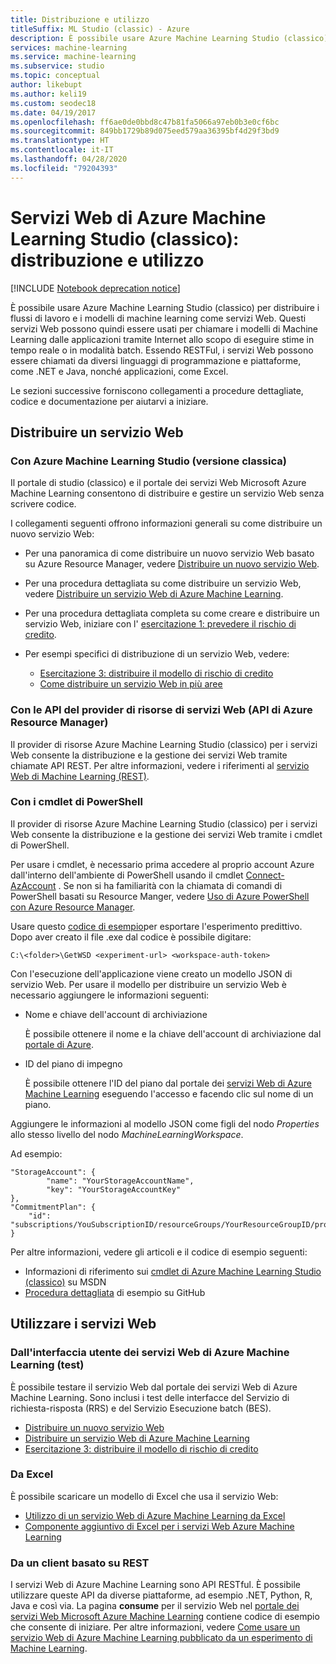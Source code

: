 ```yaml
---
title: Distribuzione e utilizzo
titleSuffix: ML Studio (classic) - Azure
description: È possibile usare Azure Machine Learning Studio (classico) per distribuire i flussi di lavoro e i modelli di machine learning come servizi Web. Questi servizi Web possono quindi essere usati per chiamare i modelli di Machine Learning dalle applicazioni tramite Internet allo scopo di eseguire stime in tempo reale o in modalità batch.
services: machine-learning
ms.service: machine-learning
ms.subservice: studio
ms.topic: conceptual
author: likebupt
ms.author: keli19
ms.custom: seodec18
ms.date: 04/19/2017
ms.openlocfilehash: ff6ae0de0bbd8c47b81fa5066a97eb0b3e0cf6bc
ms.sourcegitcommit: 849bb1729b89d075eed579aa36395bf4d29f3bd9
ms.translationtype: HT
ms.contentlocale: it-IT
ms.lasthandoff: 04/28/2020
ms.locfileid: "79204393"
---
```

# <a name="azure-machine-learning-studio-classic-web-services-deployment-and-consumption"></a>Servizi Web di Azure Machine Learning Studio (classico): distribuzione e utilizzo

[!INCLUDE [Notebook deprecation notice](../../../includes/aml-studio-notebook-notice.md)]

È possibile usare Azure Machine Learning Studio (classico) per distribuire i flussi di lavoro e i modelli di machine learning come servizi Web. Questi servizi Web possono quindi essere usati per chiamare i modelli di Machine Learning dalle applicazioni tramite Internet allo scopo di eseguire stime in tempo reale o in modalità batch. Essendo RESTFul, i servizi Web possono essere chiamati da diversi linguaggi di programmazione e piattaforme, come .NET e Java, nonché applicazioni, come Excel.

Le sezioni successive forniscono collegamenti a procedure dettagliate, codice e documentazione per aiutarvi a iniziare.

## <a name="deploy-a-web-service"></a>Distribuire un servizio Web

### <a name="with-azure-machine-learning-studio-classic"></a>Con Azure Machine Learning Studio (versione classica)

Il portale di studio (classico) e il portale dei servizi Web Microsoft Azure Machine Learning consentono di distribuire e gestire un servizio Web senza scrivere codice.

I collegamenti seguenti offrono informazioni generali su come distribuire un nuovo servizio Web:

* Per una panoramica di come distribuire un nuovo servizio Web basato su Azure Resource Manager, vedere [Distribuire un nuovo servizio Web](deploy-a-machine-learning-web-service.md).
* Per una procedura dettagliata su come distribuire un servizio Web, vedere [Distribuire un servizio Web di Azure Machine Learning](deploy-a-machine-learning-web-service.md).
* Per una procedura dettagliata completa su come creare e distribuire un servizio Web, iniziare con l' [esercitazione 1: prevedere il rischio di credito](tutorial-part1-credit-risk.md).
* Per esempi specifici di distribuzione di un servizio Web, vedere:

  * [Esercitazione 3: distribuire il modello di rischio di credito](tutorial-part3-credit-risk-deploy.md)
  * [Come distribuire un servizio Web in più aree](deploy-a-machine-learning-web-service.md#multi-region)

### <a name="with-web-services-resource-provider-apis-azure-resource-manager-apis"></a>Con le API del provider di risorse di servizi Web (API di Azure Resource Manager)

Il provider di risorse Azure Machine Learning Studio (classico) per i servizi Web consente la distribuzione e la gestione dei servizi Web tramite chiamate API REST. Per altre informazioni, vedere i riferimenti al [servizio Web di Machine Learning (REST)](/rest/api/machinelearning/index).

<!-- [Machine Learning Web Service (REST)](https://msdn.microsoft.com/library/azure/mt767538.aspx) reference. -->

### <a name="with-powershell-cmdlets"></a>Con i cmdlet di PowerShell

Il provider di risorse Azure Machine Learning Studio (classico) per i servizi Web consente la distribuzione e la gestione dei servizi Web tramite i cmdlet di PowerShell.

Per usare i cmdlet, è necessario prima accedere al proprio account Azure dall'interno dell'ambiente di PowerShell usando il cmdlet [Connect-AzAccount](/powershell/module/az.accounts/connect-azaccount) . Se non si ha familiarità con la chiamata di comandi di PowerShell basati su Resource Manger, vedere [Uso di Azure PowerShell con Azure Resource Manager](../../azure-resource-manager/management/manage-resources-powershell.md).

Usare questo [codice di esempio](https://github.com/ritwik20/AzureML-WebServices)per esportare l'esperimento predittivo. Dopo aver creato il file .exe dal codice è possibile digitare:

    C:\<folder>\GetWSD <experiment-url> <workspace-auth-token>

Con l'esecuzione dell'applicazione viene creato un modello JSON di servizio Web. Per usare il modello per distribuire un servizio Web è necessario aggiungere le informazioni seguenti:

* Nome e chiave dell'account di archiviazione

    È possibile ottenere il nome e la chiave dell'account di archiviazione dal [portale di Azure](https://portal.azure.com/).
* ID del piano di impegno

    È possibile ottenere l'ID del piano dal portale dei [servizi Web di Azure Machine Learning](https://services.azureml.net) eseguendo l'accesso e facendo clic sul nome di un piano.

Aggiungere le informazioni al modello JSON come figli del nodo *Properties* allo stesso livello del nodo *MachineLearningWorkspace*.

Ad esempio:

    "StorageAccount": {
            "name": "YourStorageAccountName",
            "key": "YourStorageAccountKey"
    },
    "CommitmentPlan": {
        "id": "subscriptions/YouSubscriptionID/resourceGroups/YourResourceGroupID/providers/Microsoft.MachineLearning/commitmentPlans/YourPlanName"
    }

Per altre informazioni, vedere gli articoli e il codice di esempio seguenti:

* Informazioni di riferimento sui [cmdlet di Azure Machine Learning Studio (classico)](https://docs.microsoft.com/powershell/module/az.machinelearning) su MSDN
* [Procedura dettagliata](https://github.com/raymondlaghaeian/azureml-webservices-arm-powershell/blob/master/sample-commands.txt) di esempio su GitHub

## <a name="consume-the-web-services"></a>Utilizzare i servizi Web

### <a name="from-the-azure-machine-learning-web-services-ui-testing"></a>Dall'interfaccia utente dei servizi Web di Azure Machine Learning (test)

È possibile testare il servizio Web dal portale dei servizi Web di Azure Machine Learning. Sono inclusi i test delle interfacce del Servizio di richiesta-risposta (RRS) e del Servizio Esecuzione batch (BES).

* [Distribuire un nuovo servizio Web](deploy-a-machine-learning-web-service.md)
* [Distribuire un servizio Web di Azure Machine Learning](deploy-a-machine-learning-web-service.md)
* [Esercitazione 3: distribuire il modello di rischio di credito](tutorial-part3-credit-risk-deploy.md)

### <a name="from-excel"></a>Da Excel

È possibile scaricare un modello di Excel che usa il servizio Web:

* [Utilizzo di un servizio Web di Azure Machine Learning da Excel](consuming-from-excel.md)
* [Componente aggiuntivo di Excel per i servizi Web Azure Machine Learning](excel-add-in-for-web-services.md)

### <a name="from-a-rest-based-client"></a>Da un client basato su REST

I servizi Web di Azure Machine Learning sono API RESTful. È possibile utilizzare queste API da diverse piattaforme, ad esempio .NET, Python, R, Java e così via. La pagina **consume** per il servizio Web nel [portale dei servizi Web Microsoft Azure Machine Learning](https://services.azureml.net) contiene codice di esempio che consente di iniziare. Per altre informazioni, vedere [Come usare un servizio Web di Azure Machine Learning pubblicato da un esperimento di Machine Learning](consume-web-services.md).
